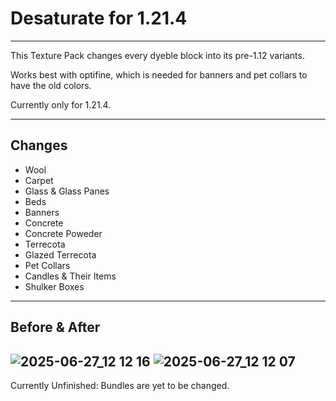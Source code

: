 # Desaturate for 1.21.4
---

This Texture Pack changes every dyeble block into its pre-1.12 variants.  

Works best with optifine, which is needed for banners and pet collars to have the old colors.  

Currently only for 1.21.4.  

---
## Changes
- Wool
- Carpet
- Glass & Glass Panes
- Beds
- Banners
- Concrete
- Concrete Poweder
- Terrecota
- Glazed Terrecota
- Pet Collars
- Candles & Their Items
- Shulker Boxes
---
## Before & After
![2025-06-27_12 12 16](https://github.com/user-attachments/assets/5eeced38-4baa-4443-997b-06308c9f3686)
![2025-06-27_12 12 07](https://github.com/user-attachments/assets/8469311e-d62b-477f-aea8-e9599b31f387)
---
Currently Unfinished: Bundles are yet to be changed.

